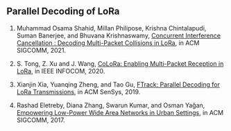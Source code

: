 ## Parallel Decoding of LoRa

1. Muhammad Osama Shahid, Millan Philipose, Krishna Chintalapudi, Suman Banerjee, and Bhuvana Krishnaswamy, [Concurrent Interference Cancellation : Decoding Multi-Packet Collisions in LoRa](https://dl.acm.org/doi/abs/10.1145/3452296.3472931), in ACM SIGCOMM, 2021.

1. S. Tong, Z. Xu and J. Wang, [CoLoRa: Enabling Multi-Packet Reception in LoRa](https://ieeexplore.ieee.org/abstract/document/9155509/), in IEEE INFOCOM, 2020.

1. Xianjin Xia, Yuanqing Zheng, and Tao Gu, [FTrack: Parallel Decoding for LoRa Transmissions](https://dl.acm.org/doi/abs/10.1145/3356250.3360024), in ACM SenSys, 2019.

2. Rashad Eletreby, Diana Zhang, Swarun Kumar, and Osman Yağan, [Empowering Low-Power Wide Area Networks in Urban Settings](https://dl.acm.org/doi/abs/10.1145/3098822.3098845), in ACM SIGCOMM, 2017.